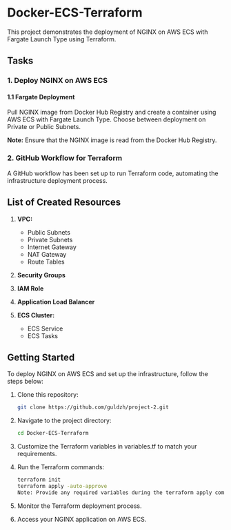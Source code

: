 # Docker-ECS-Terraform

This project demonstrates the deployment of NGINX on AWS ECS with Fargate Launch Type using Terraform.

## Tasks

### 1. Deploy NGINX on AWS ECS

#### 1.1 Fargate Deployment

Pull NGINX image from Docker Hub Registry and create a container using AWS ECS with Fargate Launch Type. Choose between deployment on Private or Public Subnets.

**Note:** Ensure that the NGINX image is read from the Docker Hub Registry.

### 2. GitHub Workflow for Terraform

A GitHub workflow has been set up to run Terraform code, automating the infrastructure deployment process.

## List of Created Resources

1. **VPC:**
   - Public Subnets
   - Private Subnets
   - Internet Gateway
   - NAT Gateway
   - Route Tables

2. **Security Groups**

3. **IAM Role**

4. **Application Load Balancer**

5. **ECS Cluster:**
   - ECS Service
   - ECS Tasks

## Getting Started

To deploy NGINX on AWS ECS and set up the infrastructure, follow the steps below:

1. Clone this repository:

   ```bash
   git clone https://github.com/guldzh/project-2.git
2. Navigate to the project directory:
   
   ```bash
   cd Docker-ECS-Terraform
4. Customize the Terraform variables in variables.tf to match your requirements.

5. Run the Terraform commands:

   ```bash
   terraform init
   terraform apply -auto-approve
   Note: Provide any required variables during the terraform apply command.

7. Monitor the Terraform deployment process.
8. Access your NGINX application on AWS ECS.
